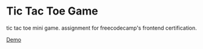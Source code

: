 # Tic Tac Toe Game

tic tac toe mini game. assignment for freecodecamp's frontend certification.

[Demo](http://tictac.blackmesa.eu/)
